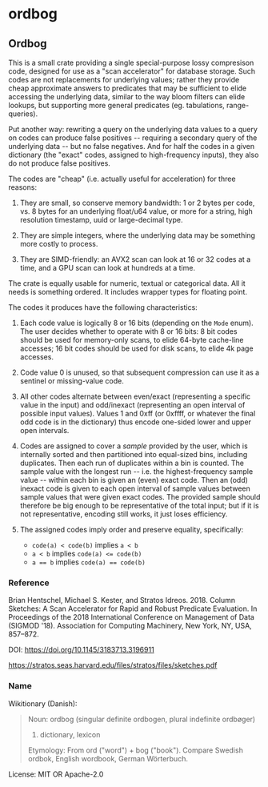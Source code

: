 # ordbog

## Ordbog

This is a small crate providing a single special-purpose lossy compresison
code, designed for use as a "scan accelerator" for database storage. Such
codes are not replacements for underlying values; rather they provide cheap
approximate answers to predicates that may be sufficient to elide accessing
the underlying data, similar to the way bloom filters can elide lookups, but
supporting more general predicates (eg. tabulations, range-queries).

Put another way: rewriting a query on the underlying data values to a query
on codes can produce false positives -- requiring a secondary query of the
underlying data -- but no false negatives. And for half the codes in a given
dictionary (the "exact" codes, assigned to high-frequency inputs), they also
do not produce false positives.

The codes are "cheap" (i.e. actually useful for acceleration) for three
reasons:

  1. They are small, so conserve memory bandwidth: 1 or 2 bytes per code,
     vs. 8 bytes for an underlying float/u64 value, or more for a string,
     high resolution timestamp, uuid or large-decimal type.

  2. They are simple integers, where the underlying data may be something
     more costly to process.

  3. They are SIMD-friendly: an AVX2 scan can look at 16 or 32 codes at a
     time, and a GPU scan can look at hundreds at a time.

The crate is equally usable for numeric, textual or categorical data. All it
needs is something ordered. It includes wrapper types for floating point.

The codes it produces have the following characteristics:

  1. Each code value is logically 8 or 16 bits (depending on the `Mode`
     enum). The user decides whether to operate with 8 or 16 bits: 8 bit
     codes should be used for memory-only scans, to elide 64-byte cache-line
     accesses; 16 bit codes should be used for disk scans, to elide 4k page
     accesses.

  2. Code value 0 is unused, so that subsequent compression can use it as a
     sentinel or missing-value code.

  3. All other codes alternate between even/exact (representing a specific
     value in the input) and odd/inexact (representing an open interval of
     possible input values). Values 1 and 0xff (or 0xffff, or whatever the
     final odd code is in the dictionary) thus encode one-sided lower and
     upper open intervals.

  4. Codes are assigned to cover a _sample_ provided by the user, which is
     internally sorted and then partitioned into equal-sized bins, including
     duplicates. Then each run of duplicates within a bin is counted. The
     sample value with the longest run -- i.e. the highest-frequency sample
     value -- within each bin is given an (even) exact code. Then an (odd)
     inexact code is given to each open interval of sample values between
     sample values that were given exact codes. The provided sample should
     therefore be big enough to be representative of the total input; but if
     it is not representative, encoding still works, it just loses
     efficiency.

  5. The assigned codes imply order and preserve equality, specifically:
       - `code(a) < code(b)` implies `a < b`
       - `a < b` implies `code(a) <= code(b)`
       - `a == b` implies `code(a) == code(b)`

### Reference

Brian Hentschel, Michael S. Kester, and Stratos Idreos. 2018. Column
Sketches: A Scan Accelerator for Rapid and Robust Predicate Evaluation. In
Proceedings of the 2018 International Conference on Management of Data
(SIGMOD '18). Association for Computing Machinery, New York, NY, USA,
857–872.

DOI: <https://doi.org/10.1145/3183713.3196911>

<https://stratos.seas.harvard.edu/files/stratos/files/sketches.pdf>

### Name

Wikitionary (Danish):

> Noun: ordbog (singular definite ordbogen, plural indefinite ordbøger)
> 1. dictionary, lexicon
>
> Etymology: From ord ("word") +‎ bog ("book"). Compare Swedish ordbok,
> English wordbook, German Wörterbuch.

License: MIT OR Apache-2.0
